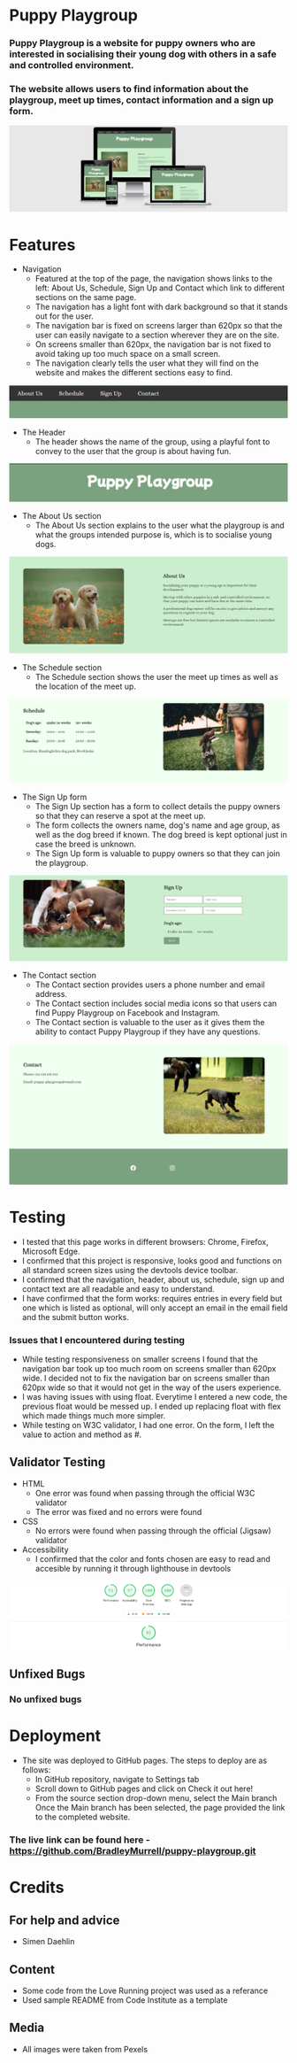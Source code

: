 # Puppy Playgroup

### Puppy Playgroup is a website for puppy owners who are interested in socialising their young dog with others in a safe and controlled environment.

### The website allows users to find information about the playgroup, meet up times, contact information and a sign up form.

<img src="assets/images/Screenshot (9).png">

# Features

* Navigation
  * Featured at the top of the page, the navigation shows links to the left: About Us, Schedule, Sign Up and Contact which link to different sections on the same page.
  * The navigation has a light font with dark background so that it stands out for the user.
  * The navigation bar is fixed on screens larger than 620px so that the user can easily navigate to a section wherever they are on the site.
  * On screens smaller than 620px, the navigation bar is not fixed to avoid taking up too much space on a small screen.
  * The navigation clearly tells the user what they will find on the website and makes the different sections easy to find.

<img src="assets/images/Screenshot (1).png">

* The Header
  * The header shows the name of the group, using a playful font to convey to the user that the group is about having fun.

<img src="assets/images/Screenshot (17).png">

* The About Us section
  * The About Us section explains to the user what the playgroup is and what the groups intended purpose is, which is to socialise young dogs.

<img src="assets/images/Screenshot (18).png">

* The Schedule section
  * The Schedule section shows the user the meet up times as well as the location of the meet up.

<img src="assets/images/Screenshot (19).png">

* The Sign Up form
  * The Sign Up section has a form to collect details the puppy owners so that they can reserve a spot at the meet up.
  * The form collects the owners name, dog's name and age group, as well as the dog breed if known. The dog breed is kept optional just in case the breed is unknown.
  * The Sign Up form is valuable to puppy owners so that they can join the playgroup.

<img src="assets/images/Screenshot (20).png">

* The Contact section
  * The Contact section provides users a phone number and email address.
  * The Contact section includes social media icons so that users can find Puppy Playgroup on Facebook and Instagram.
  * The Contact section is valuable to the user as it gives them the ability to contact Puppy Playgroup if they have any questions.

<img src="assets/images/Screenshot (21).png">

# Testing

* I tested that this page works in different browsers: Chrome, Firefox, Microsoft Edge.
* I confirmed that this project is responsive, looks good and functions on all standard screen sizes using the devtools device toolbar.
* I confirmed that the navigation, header, about us, schedule, sign up and contact text are all readable and easy to understand.
* I have confirmed that the form works: requires entries in every field but one which is listed as optional, will only accept an email in the email field and the submit button works.

### Issues that I encountered during testing

* While testing responsiveness on smaller screens I found that the navigation bar took up too much room on screens smaller than 620px wide. I decided not to fix the navigation bar on screens smaller than 620px wide so that it would not get in the way of the users experience.
* I was having issues with using float. Everytime I entered a new code, the previous float would be messed up. I ended up replacing float with flex which made things much more simpler.
* While testing on W3C validator, I had one error. On the form, I left the value to action and method as #.

## Validator Testing

* HTML
  * One error was found when passing through the official W3C validator
  * The error was fixed and no errors were found
* CSS
  * No errors were found when passing through the official (Jigsaw) validator
* Accessibility
  * I confirmed that the color and fonts chosen are easy to read and accesible by running it through lighthouse in devtools

<img src="assets/images/Screenshot (10).png">

## Unfixed Bugs

### No unfixed bugs

# Deployment

* The site was deployed to GitHub pages. The steps to deploy are as follows:
  * In GitHub repository, navigate to Settings tab
  * Scroll down to GitHub pages and click on Check it out here!
  * From the source section drop-down menu, select the Main branch
  Once the Main branch has been selected, the page provided the link to the completed website.

### The live link can be found here - https://github.com/BradleyMurrell/puppy-playgroup.git

# Credits

## For help and advice

* Simen Daehlin

## Content

* Some code from the Love Running project was used as a referance
* Used sample README from Code Institute as a template

## Media

* All images were taken from Pexels